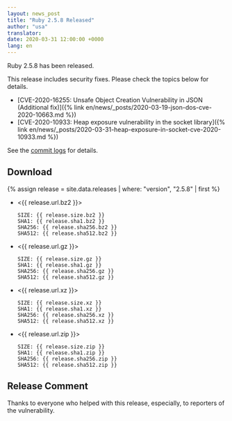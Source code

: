 ```yaml
---
layout: news_post
title: "Ruby 2.5.8 Released"
author: "usa"
translator:
date: 2020-03-31 12:00:00 +0000
lang: en
---
```


Ruby 2.5.8 has been released.

This release includes security fixes.
Please check the topics below for details.

* [CVE-2020-16255: Unsafe Object Creation Vulnerability in JSON (Additional fix)]({% link en/news/_posts/2020-03-19-json-dos-cve-2020-10663.md %})
* [CVE-2020-10933: Heap exposure vulnerability in the socket library]({% link en/news/_posts/2020-03-31-heap-exposure-in-socket-cve-2020-10933.md %})

See the [commit logs](https://github.com/ruby/ruby/compare/v2_5_7...v2_5_8) for details.

## Download

{% assign release = site.data.releases | where: "version", "2.5.8" | first %}

* <{{ release.url.bz2 }}>

      SIZE: {{ release.size.bz2 }}
      SHA1: {{ release.sha1.bz2 }}
      SHA256: {{ release.sha256.bz2 }}
      SHA512: {{ release.sha512.bz2 }}

* <{{ release.url.gz }}>

      SIZE: {{ release.size.gz }}
      SHA1: {{ release.sha1.gz }}
      SHA256: {{ release.sha256.gz }}
      SHA512: {{ release.sha512.gz }}

* <{{ release.url.xz }}>

      SIZE: {{ release.size.xz }}
      SHA1: {{ release.sha1.xz }}
      SHA256: {{ release.sha256.xz }}
      SHA512: {{ release.sha512.xz }}

* <{{ release.url.zip }}>

      SIZE: {{ release.size.zip }}
      SHA1: {{ release.sha1.zip }}
      SHA256: {{ release.sha256.zip }}
      SHA512: {{ release.sha512.zip }}

## Release Comment

Thanks to everyone who helped with this release, especially, to reporters of the vulnerability.
